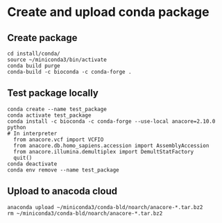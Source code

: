 # Create and upload conda package

## Create package

    cd install/conda/
    source ~/miniconda3/bin/activate
    conda build purge
    conda-build -c bioconda -c conda-forge .

## Test package locally

    conda create --name test_package
    conda activate test_package
    conda install -c bioconda -c conda-forge --use-local anacore=2.10.0
    python
    # In interpreter
      from anacore.vcf import VCFIO
      from anacore.db.homo_sapiens.accession import AssemblyAccession
      from anacore.illumina.demultiplex import DemultStatFactory
      quit()
    conda deactivate
    conda env remove --name test_package

## Upload to anacoda cloud

    anaconda upload ~/miniconda3/conda-bld/noarch/anacore-*.tar.bz2
    rm ~/miniconda3/conda-bld/noarch/anacore-*.tar.bz2
